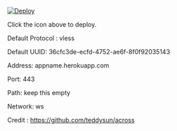 [![Deploy](https://www.herokucdn.com/deploy/button.png)](https://dashboard.heroku.com/new?template=https://github.com/huukhanh/xray2heroku)

Click the icon above to deploy.

Default Protocol : vless

Default UUID: 36cfc3de-ecfd-4752-ae6f-8f0f92035143

Address: appname.herokuapp.com

Port: 443

Path: keep this empty

Network: ws

Credit : https://github.com/teddysun/across
